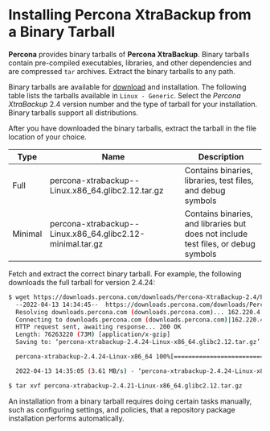 # Installing Percona XtraBackup from a Binary Tarball

**Percona** provides binary tarballs of **Percona XtraBackup**. Binary tarballs contain pre-compiled executables, libraries, and other dependencies and are compressed `tar` archives. Extract the binary tarballs to any path.

Binary tarballs are available for [download](https://www.percona.com/downloads) and installation. The following table lists the tarballs available in `Linux - Generic`. Select the *Percona XtraBackup* 2.4 version number and the type of tarball for your installation. Binary tarballs support all distributions.

After you have downloaded the binary tarballs, extract the tarball in the file location of your choice.

| Type    | Name                                                       | Description                                                                        |
| ------- | ---------------------------------------------------------- | ---------------------------------------------------------------------------------- |
| Full    | percona-xtrabackup--Linux.x86_64.glibc2.12.tar.gz          | Contains binaries, libraries, test files, and debug symbols                        |
| Minimal | percona-xtrabackup--Linux.x86_64.glibc2.12-minimal.tar.gz  | Contains binaries, and libraries but does not include test files, or debug symbols |

Fetch and extract the correct binary tarball. For example, the following downloads the full tarball for version 2.4.24:

```bash
$ wget https://downloads.percona.com/downloads/Percona-XtraBackup-2.4/Percona-XtraBackup-2.4.24/binary/tarball/percona-xtrabackup-2.4.24-Linux-x86_64.glibc2.12.tar.gz
  --2022-04-13 14:34:45--  https://downloads.percona.com/downloads/Percona-XtraBackup-2.4/Percona-XtraBackup-2.4.24/binary/tarball/percona-xtrabackup-2.4.24-Linux-x86_64.glibc2.12.tar.gz
  Resolving downloads.percona.com (downloads.percona.com)... 162.220.4.221, 162.220.4.222, 74.121.199.231
  Connecting to downloads.percona.com (downloads.percona.com)|162.220.4.221|:443... connected.
  HTTP request sent, awaiting response... 200 OK
  Length: 76263220 (73M) [application/x-gzip]
  Saving to: ‘percona-xtrabackup-2.4.24-Linux-x86_64.glibc2.12.tar.gz’

  percona-xtrabackup-2.4.24-Linux-x86_64 100%[==========================================================================>]  72.73M  5.29MB/s    in 20s

  2022-04-13 14:35:05 (3.61 MB/s) - ‘percona-xtrabackup-2.4.24-Linux-x86_64.glibc2.12.tar.gz’ saved [76263220/76263220]

$ tar xvf percona-xtrabackup-2.4.21-Linux-x86_64.glibc2.12.tar.gz
```

An installation from a binary tarball requires doing certain tasks manually, such as configuring settings, and policies, that a repository package installation performs automatically.
